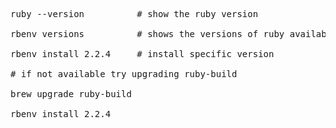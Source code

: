 <pre>
ruby --version          # show the ruby version  

rbenv versions          # shows the versions of ruby available  

rbenv install 2.2.4     # install specific version  

# if not available try upgrading ruby-build  

brew upgrade ruby-build  

rbenv install 2.2.4  

</pre>
